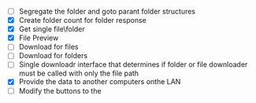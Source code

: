 - [ ] Segregate the folder and goto parant folder structures
- [X] Create folder count for folder response
- [X] Get single file\folder
- [X] File Preview
- [ ] Download for files
- [ ] Download for folders
- [ ] Single downloadr interface that determines if folder or file downloader must be called with only the file path
- [X] Provide the data to another computers onthe LAN
- [ ] Modify the buttons to the 
